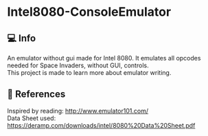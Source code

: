 # Intel8080-ConsoleEmulator
## :computer: Info
An emulator without gui made for Intel 8080. It emulates all opcodes needed for Space Invaders, without GUI, controls.<br>
This project is made to learn more about emulator writing.

## :page_facing_up: References
Inspired by reading: http://www.emulator101.com/ <br>
Data Sheet used: https://deramp.com/downloads/intel/8080%20Data%20Sheet.pdf
